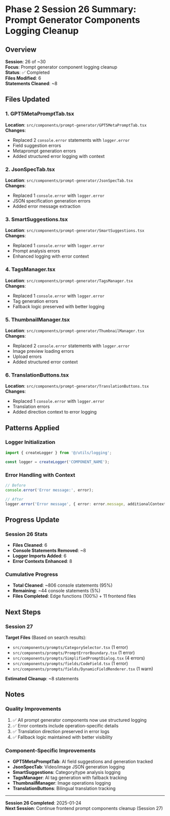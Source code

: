# Phase 2 Session 26 Summary: Prompt Generator Components Logging Cleanup

## Overview
**Session**: 26 of ~30  
**Focus**: Prompt generator component logging cleanup  
**Status**: ✅ Completed  
**Files Modified**: 6  
**Statements Cleaned**: ~8  

## Files Updated

### 1. GPT5MetaPromptTab.tsx
**Location**: `src/components/prompt-generator/GPT5MetaPromptTab.tsx`  
**Changes**:
- Replaced 2 `console.error` statements with `logger.error`
- Field suggestion errors
- Metaprompt generation errors
- Added structured error logging with context

### 2. JsonSpecTab.tsx
**Location**: `src/components/prompt-generator/JsonSpecTab.tsx`  
**Changes**:
- Replaced 1 `console.error` with `logger.error`
- JSON specification generation errors
- Added error message extraction

### 3. SmartSuggestions.tsx
**Location**: `src/components/prompt-generator/SmartSuggestions.tsx`  
**Changes**:
- Replaced 1 `console.error` with `logger.error`
- Prompt analysis errors
- Enhanced logging with error context

### 4. TagsManager.tsx
**Location**: `src/components/prompt-generator/TagsManager.tsx`  
**Changes**:
- Replaced 1 `console.error` with `logger.error`
- Tag generation errors
- Fallback logic preserved with better logging

### 5. ThumbnailManager.tsx
**Location**: `src/components/prompt-generator/ThumbnailManager.tsx`  
**Changes**:
- Replaced 2 `console.error` statements with `logger.error`
- Image preview loading errors
- Upload errors
- Added structured error context

### 6. TranslationButtons.tsx
**Location**: `src/components/prompt-generator/TranslationButtons.tsx`  
**Changes**:
- Replaced 1 `console.error` with `logger.error`
- Translation errors
- Added direction context to error logging

## Patterns Applied

### Logger Initialization
```typescript
import { createLogger } from '@/utils/logging';

const logger = createLogger('COMPONENT_NAME');
```

### Error Handling with Context
```typescript
// Before
console.error('Error message:', error);

// After
logger.error('Error message', { error: error.message, additionalContext });
```

## Progress Update

### Session 26 Stats
- **Files Cleaned**: 6
- **Console Statements Removed**: ~8
- **Logger Imports Added**: 6
- **Error Contexts Enhanced**: 8

### Cumulative Progress
- **Total Cleaned**: ~806 console statements (95%)
- **Remaining**: ~44 console statements (5%)
- **Files Completed**: Edge functions (100%) + 11 frontend files

## Next Steps

### Session 27
**Target Files** (Based on search results):
- `src/components/prompts/CategorySelector.tsx` (1 error)
- `src/components/prompts/PromptErrorBoundary.tsx` (1 error)
- `src/components/prompts/SimplifiedPromptDialog.tsx` (4 errors)
- `src/components/prompts/fields/CodeField.tsx` (1 error)
- `src/components/prompts/fields/DynamicFieldRenderer.tsx` (1 warn)

**Estimated Cleanup**: ~8 statements

## Notes

### Quality Improvements
1. ✅ All prompt generator components now use structured logging
2. ✅ Error contexts include operation-specific details
3. ✅ Translation direction preserved in error logs
4. ✅ Fallback logic maintained with better visibility

### Component-Specific Improvements
- **GPT5MetaPromptTab**: AI field suggestions and generation tracked
- **JsonSpecTab**: Video/image JSON generation logging
- **SmartSuggestions**: Category/type analysis logging
- **TagsManager**: AI tag generation with fallback tracking
- **ThumbnailManager**: Image operations logging
- **TranslationButtons**: Bilingual translation tracking

---

**Session 26 Completed**: 2025-01-24  
**Next Session**: Continue frontend prompt components cleanup (Session 27)
